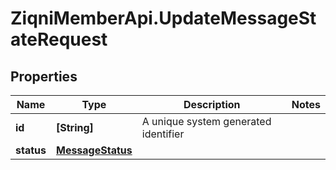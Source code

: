 # ZiqniMemberApi.UpdateMessageStateRequest

## Properties

Name | Type | Description | Notes
------------ | ------------- | ------------- | -------------
**id** | **[String]** | A unique system generated identifier | 
**status** | [**MessageStatus**](MessageStatus.md) |  | 



